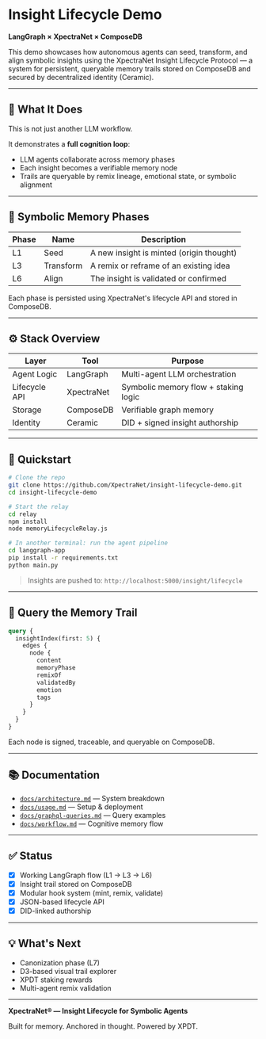 
# Insight Lifecycle Demo

**LangGraph × XpectraNet × ComposeDB**

This demo showcases how autonomous agents can seed, transform, and align symbolic insights using the XpectraNet Insight Lifecycle Protocol — a system for persistent, queryable memory trails stored on ComposeDB and secured by decentralized identity (Ceramic).

---

## 🧠 What It Does

This is not just another LLM workflow.

It demonstrates a **full cognition loop**:

- LLM agents collaborate across memory phases
- Each insight becomes a verifiable memory node
- Trails are queryable by remix lineage, emotional state, or symbolic alignment

---

## 🔁 Symbolic Memory Phases

| Phase | Name       | Description                              |
|-------|------------|------------------------------------------|
| L1    | Seed       | A new insight is minted (origin thought) |
| L3    | Transform  | A remix or reframe of an existing idea   |
| L6    | Align      | The insight is validated or confirmed    |

Each phase is persisted using XpectraNet's lifecycle API and stored in ComposeDB.

---

## ⚙️ Stack Overview

| Layer         | Tool        | Purpose                              |
|---------------|-------------|--------------------------------------|
| Agent Logic   | LangGraph   | Multi-agent LLM orchestration        |
| Lifecycle API | XpectraNet  | Symbolic memory flow + staking logic |
| Storage       | ComposeDB   | Verifiable graph memory              |
| Identity      | Ceramic     | DID + signed insight authorship      |

---

## 🚀 Quickstart

```bash
# Clone the repo
git clone https://github.com/XpectraNet/insight-lifecycle-demo.git
cd insight-lifecycle-demo

# Start the relay
cd relay
npm install
node memoryLifecycleRelay.js
```

```bash
# In another terminal: run the agent pipeline
cd langgraph-app
pip install -r requirements.txt
python main.py
```

> Insights are pushed to: `http://localhost:5000/insight/lifecycle`

---

## 🧪 Query the Memory Trail

```graphql
query {
  insightIndex(first: 5) {
    edges {
      node {
        content
        memoryPhase
        remixOf
        validatedBy
        emotion
        tags
      }
    }
  }
}
```

Each node is signed, traceable, and queryable on ComposeDB.

---

## 📚 Documentation

- [`docs/architecture.md`](./docs/architecture.md) — System breakdown  
- [`docs/usage.md`](./docs/usage.md) — Setup & deployment  
- [`docs/graphql-queries.md`](./docs/graphql-queries.md) — Query examples  
- [`docs/workflow.md`](./docs/workflow.md) — Cognitive memory flow  

---

## ✅ Status

- [x] Working LangGraph flow (L1 → L3 → L6)
- [x] Insight trail stored on ComposeDB
- [x] Modular hook system (mint, remix, validate)
- [x] JSON-based lifecycle API
- [x] DID-linked authorship

---

## 💡 What's Next

- Canonization phase (L7)
- D3-based visual trail explorer
- XPDT staking rewards
- Multi-agent remix validation

---

**XpectraNet® — Insight Lifecycle for Symbolic Agents**

Built for memory. Anchored in thought. Powered by XPDT.
